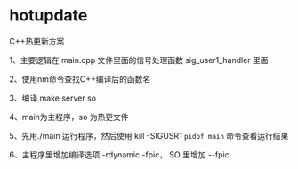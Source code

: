 # hotupdate
C++热更新方案

1、主要逻辑在 main.cpp 文件里面的信号处理函数 sig_user1_handler 里面

2、使用nm命令查找C++编译后的函数名

3、编译 make server so

4、main为主程序，so 为热更文件

5、先用./main 运行程序，然后使用 kill -SIGUSR1 `pidof main` 命令查看运行结果

6、主程序里增加编译选项 -rdynamic -fpic， SO 里增加 --fpic


